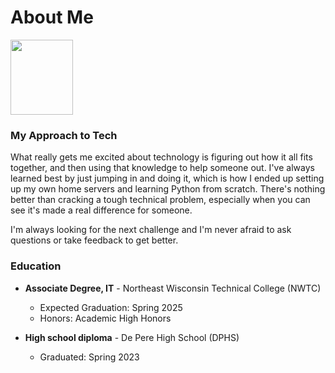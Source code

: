 # About Me

<img src="../_static/photo.jpg" width="100" height="120"/>


### My Approach to Tech
What really gets me excited about technology is figuring out how it all fits together, and then using that knowledge to help someone out. I've always learned best by just jumping in and doing it, which is how I ended up setting up my own home servers and learning Python from scratch. There's nothing better than cracking a tough technical problem, especially when you can see it's made a real difference for someone.

I'm always looking for the next challenge and I'm never afraid to ask questions or take feedback to get better.

### Education
* **Associate Degree, IT** - Northeast Wisconsin Technical College (NWTC)
    * Expected Graduation: Spring 2025
    * Honors: Academic High Honors

* **High school diploma** - De Pere High School (DPHS)
    * Graduated: Spring 2023
